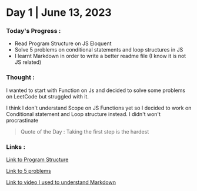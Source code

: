 # Day 1 | June 13, 2023
 
### Today's Progress :
- Read Program Structure on JS Eloquent
- Solve 5 problems on conditional statements and loop structures in JS
- I learnt Markdown in order to write a better readme file (I know it is not JS related)

### Thought : 

I wanted to start with Function on Js and decided to solve some problems on LeetCode but struggled with it. 

I think I don't understand Scope on JS Functions yet so I decided to work on Conditional statement and Loop structure instead. I didn't won't procrastinate

> Quote of the Day : Taking the first step is the hardest

### Links :
[Link to Program Structure](https://eloquentjavascript.net/02_program_structure.html)

[Link to 5 problems](https://www.w3resource.com/javascript-exercises/javascript-conditional-statements-and-loops-exercises.php)

[Link to video I used to understand Markdown](https://www.youtube.com/watch?v=pTCROLZLhDM)